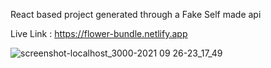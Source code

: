 React based project generated through a Fake Self made api

Live Link : https://flower-bundle.netlify.app


![screenshot-localhost_3000-2021 09 26-23_17_49](https://user-images.githubusercontent.com/51537471/135151873-4a02a205-6be1-4704-ad15-1e39361eb61c.png)
